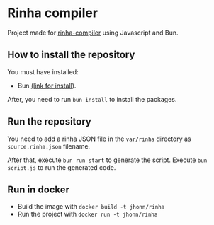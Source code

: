 # Rinha compiler

Project made for [rinha-compiler](https://github.com/aripiprazole/rinha-de-compiler) using Javascript and Bun.

## How to install the repository

You must have installed:

-   Bun [(link for install)](https://bun.sh/docs/installation).

After, you need to run `bun install` to install the packages.

## Run the repository

You need to add a rinha JSON file in the `var/rinha` directory as `source.rinha.json` filename.

After that, execute `bun run start` to generate the script. Execute `bun script.js` to run the generated code.

## Run in docker

-   Build the image with `docker build -t jhonn/rinha`
-   Run the project with `docker run -t jhonn/rinha`
